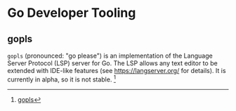 # Go Developer Tooling

## gopls

`gopls` (pronounced: "go please") is an implementation of the Language Server Protocol (LSP) server for Go. The LSP allows any text editor to be extended with IDE-like features (see https://langserver.org/ for details). It is currently in alpha, so it is not stable. [^gopls]

[^gopls]: [gopls](https://github.com/golang/go/wiki/gopls)
